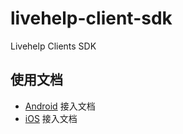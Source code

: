 # livehelp-client-sdk
Livehelp Clients SDK
## 使用文档
- [Android](/Android/README.md) 接入文档
- [iOS](/iOS/README.md) 接入文档
